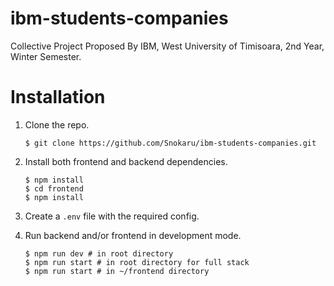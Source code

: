 # ibm-students-companies

Collective Project Proposed By IBM, West University of Timisoara, 2nd Year, Winter Semester.

# Installation

1. Clone the repo.

   ```
   $ git clone https://github.com/Snokaru/ibm-students-companies.git
   ```

2. Install both frontend and backend dependencies.

   ```
   $ npm install
   $ cd frontend
   $ npm install
   ```

3. Create a `.env` file with the required config.
4. Run backend and/or frontend in development mode.
   ```
   $ npm run dev # in root directory
   $ npm run start # in root directory for full stack
   $ npm run start # in ~/frontend directory
   ```
